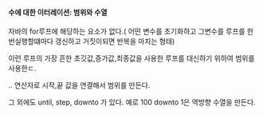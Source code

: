 #### 수에 대한 이터레이션: 범위와 수열

자바의 for루프에 해당하는 요소가 없다.( 어떤 변수를 초기화하고 그변수를 루프를 한 번실행할떄마다 갱신하고 거짓이되면 반복을 마치는 형태)

이런 루프의 가장 흔한 초깃값,증가값,최종값을 사용한 루프를 대신하기 위하여 범위를 사용한ㄷ.

.. 연산자로 시작,끝 값을 연결해서 범위를 만든다.

그 외에도 until, step, downto 가 있다. 예로 100 downto 1은 역방향 수열을 만든다.